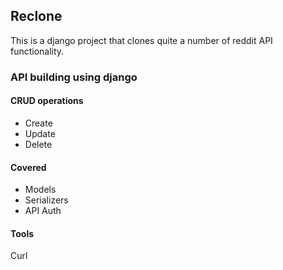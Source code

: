 ## Reclone  
This is a django project that clones quite a number of reddit API functionality.    
### API building using django  

#### CRUD operations  
* Create  
* Update
* Delete  

#### Covered
* Models
* Serializers
* API Auth
#### Tools  
Curl  


